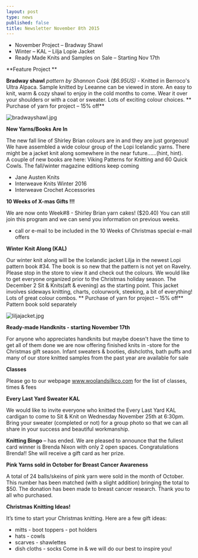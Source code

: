 ```yaml
---
layout: post
type: news
published: false
title: Newsletter November 8th 2015
---
```


- November Project – Bradway Shawl
- Winter – KAL – Lilja Lopie Jacket
- Ready Made Knits and Samples on Sale – Starting Nov 17th  

**Feature Project ** 

**Bradway shawl**  _pattern by Shannon Cook ($6.95US)_  - Knitted in Berroco's Ultra 
Alpaca. Sample knitted by Leeanne can be viewed in store.  An easy to knit, warm & 
cozy shawl to enjoy in the cold months to come. Wear it over your shoulders or with a 
coat or sweater. Lots of exciting colour choices. ** Purchase of yarn for project – 15% off** 

![bradwayshawl.jpg]({{site.baseurl}}/news/img/bradwayshawl.jpg)

**New Yarns/Books Are In**  

The new fall line of Shirley Brian colours are in and they are just gorgeous!  
We have assembled a wide colour group of the Lopi Icelandic yarns. There might be a jacket knit along somewhere in the near future......(hint, hint).  
A couple of new books are here: Viking Patterns for Knitting and 60 Quick Cowls.
The fall/winter magazine editions keep coming  
  - Jane Austen Knits
  - Interweave Knits Winter 2016
  - Interweave Crochet Accessories

**10 Weeks of X-mas Gifts !!!**  

We are now onto Week#8  - Shirley Brian yarn cakes! ($20.40)  You can still join this
program and we can send you information on previous weeks.
- call or e-mail to be included in the 10 Weeks of Christmas special e-mail offers 

**Winter Knit Along (KAL)**  

Our winter knit along will be the Icelandic jacket Lilja in the newest Lopi pattern book #34.
The book is so new that the pattern is not yet on Ravelry. Please stop in the store to view it
and check out the colours. We would like to get everyone organized prior to the Christmas holiday season. The December 2 Sit & Knits(aft & evening) as the starting point.  This jacket involves sideways knitting, charts, colourwork, steeking, a bit of everything! Lots of great colour combos.  ** Purchase of yarn for project – 15% off**  Pattern book sold separately

![liljajacket.jpg]({{site.baseurl}}/news/img/liljajacket.jpg)

**Ready-made Handknits - starting November 17th**  

For anyone who appreciates handknits but maybe doesn't have the time to get all of them done we are now offering finished knits in -store for the Christmas gift season.  Infant sweaters & booties, dishcloths, bath puffs and many of our store knitted samples from the past year are available for sale 

**Classes**  

Please go to our webpage www.woolandsilkco.com  for the list of classes, times & fees

**Every Last Yard Sweater KAL**  

We would like to invite everyone who knitted the Every Last Yard KAL cardigan to come to Sit & Knit on Wednesday November 25th at 6:30pm.  Bring your sweater (completed or not) for a group photo so that we can all share in your success and beautiful workmanship.

**Knitting Bingo** – has ended.  We are pleased to announce that the fullest card winner is Brenda Nixon with only 2 open spaces. Congratulations Brenda!!  She will receive a gift card as her prize.

**Pink Yarns sold in October for Breast Cancer Awareness**  

A total of 24 balls/skeins of pink yarn were sold in the month of October.  This number
has been matched (with a slight addition) bringing the total to $50. The donation has 
been made to breast cancer research.  Thank you to all who purchased.

**Christmas Knitting Ideas!**  

It’s time to start your Christmas knitting.  Here are a few gift ideas:
- mitts                     - boot toppers        - pot holders
- hats                       - cowls
- scarves                  - shawlettes
- dish cloths             - socks
Come in & we will do our best to inspire you!

